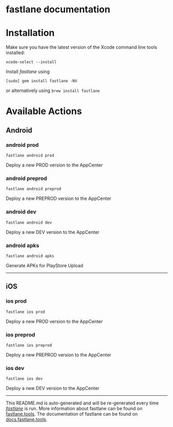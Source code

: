 fastlane documentation
================
# Installation

Make sure you have the latest version of the Xcode command line tools installed:

```
xcode-select --install
```

Install _fastlane_ using
```
[sudo] gem install fastlane -NV
```
or alternatively using `brew install fastlane`

# Available Actions
## Android
### android prod
```
fastlane android prod
```
Deploy a new PROD version to the AppCenter
### android preprod
```
fastlane android preprod
```
Deploy a new PREPROD version to the AppCenter
### android dev
```
fastlane android dev
```
Deploy a new DEV version to the AppCenter
### android apks
```
fastlane android apks
```
Generate APKs for PlayStore Upload

----

## iOS
### ios prod
```
fastlane ios prod
```
Deploy a new PROD version to the AppCenter
### ios preprod
```
fastlane ios preprod
```
Deploy a new PREPROD version to the AppCenter
### ios dev
```
fastlane ios dev
```
Deploy a new DEV version to the AppCenter

----

This README.md is auto-generated and will be re-generated every time [_fastlane_](https://fastlane.tools) is run.
More information about fastlane can be found on [fastlane.tools](https://fastlane.tools).
The documentation of fastlane can be found on [docs.fastlane.tools](https://docs.fastlane.tools).
